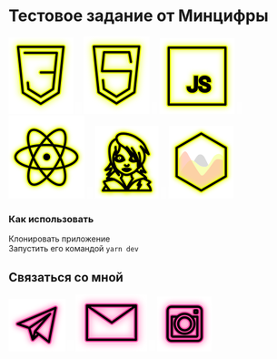 # Тестовое задание от Минцифры

<!-- _[Ссылка на приложение](https://beagle-elgaeb.nomoredomains.rocks)_ -->

<p>
  <a href="https://developer.mozilla.org/ru/docs/Web/CSS"><img src="https://raw.githubusercontent.com/beagle-elgaeb/beagle-elgaeb/0aa6635930438ad18b8f82c52f3d1c83e15253ee/images/icon-css3.svg" alt="CSS3"></a>
    <img src="https://raw.githubusercontent.com/beagle-elgaeb/beagle-elgaeb/0aa6635930438ad18b8f82c52f3d1c83e15253ee/images/icon-whitespace-5px.svg"/>
  <a href="https://developer.mozilla.org/ru/docs/Glossary/HTML5"><img src="https://raw.githubusercontent.com/beagle-elgaeb/beagle-elgaeb/0aa6635930438ad18b8f82c52f3d1c83e15253ee/images/icon-html5.svg" alt="HTML5"></a>
    <img src="https://raw.githubusercontent.com/beagle-elgaeb/beagle-elgaeb/0aa6635930438ad18b8f82c52f3d1c83e15253ee/images/icon-whitespace-5px.svg"/>
  <a href="https://developer.mozilla.org/ru/docs/Web/JavaScript"><img src="https://raw.githubusercontent.com/beagle-elgaeb/beagle-elgaeb/0aa6635930438ad18b8f82c52f3d1c83e15253ee/images/icon-js.svg" alt="JS"></a>
    <img src="https://raw.githubusercontent.com/beagle-elgaeb/beagle-elgaeb/0aa6635930438ad18b8f82c52f3d1c83e15253ee/images/icon-whitespace-5px.svg"/>
  <a href="https://ru.reactjs.org/"><img src="https://raw.githubusercontent.com/beagle-elgaeb/beagle-elgaeb/0aa6635930438ad18b8f82c52f3d1c83e15253ee/images/icon-react.svg" alt="React"></a>
    <img src="https://raw.githubusercontent.com/beagle-elgaeb/beagle-elgaeb/0aa6635930438ad18b8f82c52f3d1c83e15253ee/images/icon-whitespace-5px.svg"/>
  <a href="https://styled-components.com/"><img src="https://raw.githubusercontent.com/beagle-elgaeb/beagle-elgaeb/0aa6635930438ad18b8f82c52f3d1c83e15253ee/images/icon-emotion.svg" alt="Emotion"></a>
    <img src="https://raw.githubusercontent.com/beagle-elgaeb/beagle-elgaeb/0aa6635930438ad18b8f82c52f3d1c83e15253ee/images/icon-whitespace-5px.svg"/>
  <a href="https://www.chartjs.org/"><img src="https://raw.githubusercontent.com/beagle-elgaeb/beagle-elgaeb/0aa6635930438ad18b8f82c52f3d1c83e15253ee/images/icon-chart.svg" alt="Emotion"></a>
  
</p>

### Как использовать

Клонировать приложение  
Запустить его командой `yarn dev`

## Связаться со мной

<p>
  <a href="https://t.me/evgevgevge"><img src="https://raw.githubusercontent.com/beagle-elgaeb/beagle-elgaeb/0aa6635930438ad18b8f82c52f3d1c83e15253ee/images/icon-tg.svg" alt="Telegram"></a>
    <img src="https://raw.githubusercontent.com/beagle-elgaeb/beagle-elgaeb/0aa6635930438ad18b8f82c52f3d1c83e15253ee/images/icon-whitespace-5px.svg"/>
  <a href="mailto:beagle-elgaeb@ya.ru"><img src="https://raw.githubusercontent.com/beagle-elgaeb/beagle-elgaeb/0aa6635930438ad18b8f82c52f3d1c83e15253ee/images/icon-mail.svg" alt="Mail"></a>
    <img src="https://raw.githubusercontent.com/beagle-elgaeb/beagle-elgaeb/0aa6635930438ad18b8f82c52f3d1c83e15253ee/images/icon-whitespace-5px.svg"/>
  <a href="https://www.instagram.com/evg._.su/"><img src="https://raw.githubusercontent.com/beagle-elgaeb/beagle-elgaeb/0aa6635930438ad18b8f82c52f3d1c83e15253ee/images/icon-inst.svg" alt="Instagram"></a>
</p>
